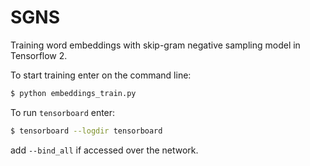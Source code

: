 # SGNS
Training word embeddings with skip-gram negative sampling model in Tensorflow 2.

To start training enter on the command line:
```sh
$ python embeddings_train.py
```
To run `tensorboard` enter:
```sh
$ tensorboard --logdir tensorboard
```
add `--bind_all` if accessed over the network.
